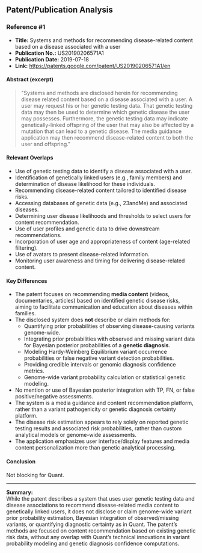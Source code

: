 ## Patent/Publication Analysis

### Reference #1

- **Title:** Systems and methods for recommending disease-related content based on a disease associated with a user
- **Publication No.:** US20190206571A1
- **Publication Date:** 2019-07-18
- **Link:** https://patents.google.com/patent/US20190206571A1/en

#### Abstract (excerpt)

> "Systems and methods are disclosed herein for recommending disease related content based on a disease associated with a user. A user may request his or her genetic testing data. That genetic testing data may then be used to determine which genetic disease the user may possesses. Furthermore, the genetic testing data may indicate genetically-linked offspring of the user that may also be affected by a mutation that can lead to a genetic disease. The media guidance application may then recommend disease-related content to both the user and offspring."

#### Relevant Overlaps

- Use of genetic testing data to identify a disease associated with a user.
- Identification of genetically linked users (e.g., family members) and determination of disease likelihood for these individuals.
- Recommending disease-related content tailored to identified disease risks.
- Accessing databases of genetic data (e.g., 23andMe) and associated diseases.
- Determining user disease likelihoods and thresholds to select users for content recommendation.
- Use of user profiles and genetic data to drive downstream recommendations.
- Incorporation of user age and appropriateness of content (age-related filtering).
- Use of avatars to present disease-related information.
- Monitoring user awareness and timing for delivering disease-related content.

#### Key Differences

- The patent focuses on recommending **media content** (videos, documentaries, articles) based on identified genetic disease risks, aiming to facilitate communication and education about diseases within families.
- The disclosed system does **not** describe or claim methods for:
  - Quantifying prior probabilities of observing disease-causing variants genome-wide.
  - Integrating prior probabilities with observed and missing variant data for Bayesian posterior probabilities of a **genetic diagnosis**.
  - Modeling Hardy-Weinberg Equilibrium variant occurrence probabilities or false negative variant detection probabilities.
  - Providing credible intervals or genomic diagnosis confidence metrics.
  - Genome-wide variant probability calculation or statistical genetic modeling.
- No mention or use of Bayesian posterior integration with TP, FN, or false positive/negative assessments.
- The system is a media guidance and content recommendation platform, rather than a variant pathogenicity or genetic diagnosis certainty platform.
- The disease risk estimation appears to rely solely on reported genetic testing results and associated risk probabilities, rather than custom analytical models or genome-wide assessments.
- The application emphasizes user interface/display features and media content personalization more than genetic analytical processing.

#### Conclusion

Not blocking for Quant.

---

**Summary:**  
While the patent describes a system that uses user genetic testing data and disease associations to recommend disease-related media content to genetically linked users, it does not disclose or claim genome-wide variant prior probability estimation, Bayesian integration of observed/missing variants, or quantifying diagnostic certainty as in Quant. The patent’s methods are focused on content recommendation based on existing genetic risk data, without any overlap with Quant’s technical innovations in variant probability modeling and genetic diagnosis confidence computations.
